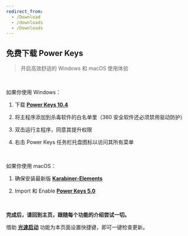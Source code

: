 ```yaml
---
redirect_from:
  - /Download
  - /downloads
  - /Downloads
---
```


## 免费下载 Power Keys

> 开启高效舒适的 Windows 和 macOS 使用体验

<br>

如果你使用 Windows：

1. 下载 [**Power Keys 10.4**](https://github.com/PowerKeys/PowerKeys/releases/download/latest/Power-Keys-x64.exe)

2. 将主程序添加到杀毒软件的白名单里（360 安全软件还必须禁用驱动防护）

3. 双击运行主程序，同意其提升权限

4. 右击 Power Keys 任务栏托盘图标以访问其所有菜单

<br>

如果你使用 macOS：

1. 确保安装最新版 [**Karabiner-Elements**](https://karabiner-elements.pqrs.org/)

2. Import 和 Enable [**Power Keys 5.0**](karabiner://karabiner/assets/complex_modifications/import?url=https://powerkeys.github.io/powerkeys.json)

<br>

**完成后，请回到主页，跟随每个功能的介绍尝试一切。**

借助 [**光速启动**](/launcher) 功能为本页面设置快捷键，即可一键检查更新。
